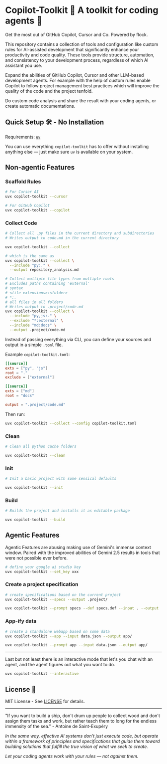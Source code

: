 # Copilot-Toolkit 🚀 A toolkit for coding agents 🚀 

Get the most out of GitHub Copilot, Cursor and Co. Powered by flock.

This repository contains a collection of tools and configuration like custom rules for AI-assisted development that significantly enhance your productivity and code quality. These tools provide structure, automation, and consistency to your development process, regardless of which AI assistant you use.

Expand the abilities of GitHub Copilot, Cursor and other LLM-based development agents.
For example with the help of custom rules enable Copilot to follow project management best practices which will improve the quality of the code and the project tenfold.

Do custom code analysis and share the result with your coding agents, or create automatic documentations.


## Quick Setup 🛠️ - No Installation

Requirements: [`uv`](https://github.com/astral-sh/uv)

You can use everything `copilot-toolkit` has to offer without installing anything else — just make sure `uv` is available on your system.


## Non-agentic Features

### Scaffold Rules

```bash
# For Cursor AI
uvx copilot-toolkit --cursor

# For GitHub Copilot
uvx copilot-toolkit --copilot
```


### Collect Code

```bash
# Collect all .py files in the current directory and subdirectories
# Writes output to code.md in the current directory

uvx copilot-toolkit --collect

# which is the same as
uvx copilot-toolkit --collect \
  --include "py:." \
  --output repository_analysis.md
```

```bash
# Collect multiple file types from multiple roots
# Excludes paths containing 'external'
# syntax
# <file extensions>:<folder>
# *:. 
# all files in all folders
# Writes output to .project/code.md
uvx copilot-toolkit --collect \
  --include "py,js:." \
  --exclude "*:external" \
  --include "md:docs" \
  --output .project/code.md
```

Instead of passing everything via CLI, you can define your sources and output in a simple `.toml` file.

Example `copilot-toolkit.toml`:

```toml
[[source]]
exts = ["py", "js"]
root = "."
exclude = ["external"]

[[source]]
exts = ["md"]
root = "docs"

output = ".project/code.md"
```

Then run:

```bash
uvx copilot-toolkit --collect --config copilot-toolkit.toml
```

### Clean

```bash
# Clean all python cache folders

uvx copilot-toolkit --clean
```

### Init

```bash
# Init a basic project with some sensical defaults

uvx copilot-toolkit --init
```


### Build

```bash
# Builds the project and installs it as editable package

uvx copilot-toolkit --build
```



## Agentic Features

Agentic Features are abusing making use of Gemini's immense context window.
Paired with the improved abilities of Gemini 2.5 results in tools that were not possible ever before.



```bash
# define your google ai studio key
uvx copilot-toolkit --set_key xxx
```

### Create a project specification

```bash
# create specifications based on the current project
uvx copilot-toolkit --specs --output .project/

uvx copilot-toolkit --prompt specs --def specs.def --input . --output .project/
```

### App-ify data

```bash
# create a standalone webapp based on some data
uvx copilot-toolkit --app --input data.json --output app/

uvx copilot-toolkit --prompt app --input data.json --output app/
```



---

Last but not least there is an interactive mode that let's you chat with an agent, and the agent figures out what you want to do.

```bash
uvx copilot-toolkit --interactive
```


## License 📜

MIT License - See [LICENSE](LICENSE) for details.

---

"If you want to build a ship, don't drum up people to collect wood and don't assign them tasks and work, but rather teach them to long for the endless immensity of the sea." - Antoine de Saint-Exupéry

_In the same way, effective AI systems don't just execute code, but operate within a framework of principles and specifications that guide them toward building solutions that fulfill the true vision of what we seek to create._

_Let your coding agents work *with* your rules — not against them._
